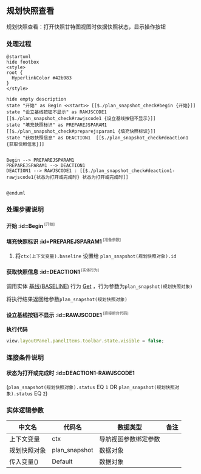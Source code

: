 ## 规划快照查看 <!-- {docsify-ignore-all} -->

   规划快照查看：打开快照甘特图视图时依据快照状态，显示操作按钮

### 处理过程

```plantuml
@startuml
hide footbox
<style>
root {
  HyperlinkColor #42b983
}
</style>

hide empty description
state "开始" as Begin <<start>> [[$./plan_snapshot_check#begin {开始}]]
state "设立基线按钮不显示" as RAWJSCODE1  [[$./plan_snapshot_check#rawjscode1 {设立基线按钮不显示}]]
state "填充快照标识" as PREPAREJSPARAM1  [[$./plan_snapshot_check#preparejsparam1 {填充快照标识}]]
state "获取快照信息" as DEACTION1  [[$./plan_snapshot_check#deaction1 {获取快照信息}]]


Begin --> PREPAREJSPARAM1
PREPAREJSPARAM1 --> DEACTION1
DEACTION1 --> RAWJSCODE1 : [[$./plan_snapshot_check#deaction1-rawjscode1{状态为打开或完成时} 状态为打开或完成时]]


@enduml
```


### 处理步骤说明

#### 开始 :id=Begin<sup class="footnote-symbol"> <font color=gray size=1>[开始]</font></sup>




#### 填充快照标识 :id=PREPAREJSPARAM1<sup class="footnote-symbol"> <font color=gray size=1>[准备参数]</font></sup>



1. 将`ctx(上下文变量).baseline` 设置给  `plan_snapshot(规划快照对象).id`

#### 获取快照信息 :id=DEACTION1<sup class="footnote-symbol"> <font color=gray size=1>[实体行为]</font></sup>



调用实体 [基线(BASELINE)](module/Base/baseline.md) 行为 [Get](module/Base/baseline#行为) ，行为参数为`plan_snapshot(规划快照对象)`

将执行结果返回给参数`plan_snapshot(规划快照对象)`

#### 设立基线按钮不显示 :id=RAWJSCODE1<sup class="footnote-symbol"> <font color=gray size=1>[直接前台代码]</font></sup>



<p class="panel-title"><b>执行代码</b></p>

```javascript
view.layoutPanel.panelItems.toolbar.state.visible = false;
```

### 连接条件说明
#### 状态为打开或完成时 :id=DEACTION1-RAWJSCODE1

(```plan_snapshot(规划快照对象).status``` EQ ```1``` OR ```plan_snapshot(规划快照对象).status``` EQ ```2```)


### 实体逻辑参数

|    中文名   |    代码名    |  数据类型      |备注 |
| --------| --------| --------  | --------   |
|上下文变量|ctx|导航视图参数绑定参数||
|规划快照对象|plan_snapshot|数据对象||
|传入变量(<i class="fa fa-check"/></i>)|Default|数据对象||
